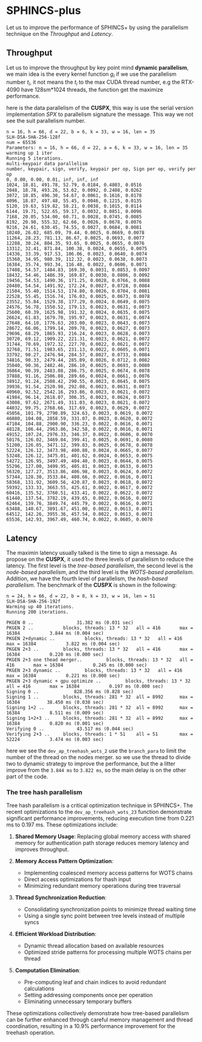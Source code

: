 # SPHINCS-plus

Let us to improve the performance of SPHINCS+ by using the parallelism technique on the _Throughput_ and _Latency_.

## Throughput

Let us to improve the throughput by key point mind **dynamic parallelism**, we main idea is the every kernel function $g_i$ if we use the parallelism number $t_i$, it not means the $t_i$ to the max CUDA thread number, e.g the RTX-4090 have 128sm*1024 threads, the function get the maximize performance.

here is the data parallelism of the **CUSPX**, this way is use the serial version implementation _SPX_ to parallelism signature the message. This way we not see the suit parallelism number.

```shell
n = 16, h = 66, d = 22, b = 6, k = 33, w = 16, len = 35
SLH-DSA-SHA-256-128f
num = 65536
Parameters: n = 16, h = 66, d = 22, a = 6, k = 33, w = 16, len = 35
warming up 1 iter
Running 5 iterations.
multi-keypair data parallelism
number, keypair, sign, verify, keypair per op, Sign per op, verify per op
0, 0.00, 0.00, 0.01, inf, inf, inf
1024, 18.81, 491.78, 52.79, 0.0184, 0.4803, 0.0516
2048, 18.78, 493.26, 53.62, 0.0092, 0.2408, 0.0262
3072, 18.85, 496.30, 54.67, 0.0061, 0.1616, 0.0178
4096, 18.87, 497.48, 55.45, 0.0046, 0.1215, 0.0135
5120, 19.63, 519.82, 58.21, 0.0038, 0.1015, 0.0114
6144, 19.71, 522.65, 59.17, 0.0032, 0.0851, 0.0096
7168, 20.05, 534.00, 60.71, 0.0028, 0.0745, 0.0085
8192, 20.98, 555.32, 62.66, 0.0026, 0.0678, 0.0076
9216, 24.61, 630.45, 74.55, 0.0027, 0.0684, 0.0081
10240, 26.02, 685.09, 79.44, 0.0025, 0.0669, 0.0078
11264, 28.23, 781.13, 86.67, 0.0025, 0.0693, 0.0077
12288, 30.24, 804.35, 93.65, 0.0025, 0.0655, 0.0076
13312, 32.41, 871.84, 100.38, 0.0024, 0.0655, 0.0075
14336, 33.39, 917.53, 106.06, 0.0023, 0.0640, 0.0074
15360, 34.95, 980.39, 112.32, 0.0023, 0.0638, 0.0073
16384, 35.74, 993.34, 116.48, 0.0022, 0.0606, 0.0071
17408, 54.57, 1484.83, 169.30, 0.0031, 0.0853, 0.0097
18432, 54.46, 1486.39, 169.87, 0.0030, 0.0806, 0.0092
19456, 54.53, 1490.36, 171.25, 0.0028, 0.0766, 0.0088
20480, 54.54, 1491.92, 172.24, 0.0027, 0.0728, 0.0084
21504, 55.40, 1514.53, 174.80, 0.0026, 0.0704, 0.0081
22528, 55.45, 1516.74, 176.03, 0.0025, 0.0673, 0.0078
23552, 55.84, 1529.38, 177.29, 0.0024, 0.0649, 0.0075
24576, 56.78, 1550.52, 179.13, 0.0023, 0.0631, 0.0073
25600, 60.39, 1625.98, 191.32, 0.0024, 0.0635, 0.0075
26624, 61.83, 1679.70, 195.97, 0.0023, 0.0631, 0.0074
27648, 64.10, 1776.63, 203.00, 0.0023, 0.0643, 0.0073
28672, 66.06, 1799.14, 209.78, 0.0023, 0.0627, 0.0073
29696, 68.29, 1865.93, 216.24, 0.0023, 0.0628, 0.0073
30720, 69.12, 1909.22, 221.31, 0.0023, 0.0621, 0.0072
31744, 70.69, 1972.32, 227.70, 0.0022, 0.0621, 0.0072
32768, 71.51, 1983.65, 231.13, 0.0022, 0.0605, 0.0071
33792, 90.27, 2476.94, 284.57, 0.0027, 0.0733, 0.0084
34816, 90.33, 2479.44, 285.09, 0.0026, 0.0712, 0.0082
35840, 90.36, 2482.46, 286.10, 0.0025, 0.0693, 0.0080
36864, 90.39, 2483.08, 286.75, 0.0025, 0.0674, 0.0078
37888, 91.16, 2506.08, 289.66, 0.0024, 0.0661, 0.0076
38912, 91.24, 2508.42, 290.55, 0.0023, 0.0645, 0.0075
39936, 91.54, 2520.98, 292.08, 0.0023, 0.0631, 0.0073
40960, 92.52, 2542.16, 293.86, 0.0023, 0.0621, 0.0072
41984, 96.14, 2618.07, 306.35, 0.0023, 0.0624, 0.0073
43008, 97.62, 2671.49, 311.03, 0.0023, 0.0621, 0.0072
44032, 99.75, 2768.66, 317.69, 0.0023, 0.0629, 0.0072
45056, 101.79, 2790.89, 324.63, 0.0023, 0.0619, 0.0072
46080, 104.08, 2858.59, 331.07, 0.0023, 0.0620, 0.0072
47104, 104.88, 2900.90, 336.23, 0.0022, 0.0616, 0.0071
48128, 106.44, 2963.86, 342.58, 0.0022, 0.0616, 0.0071
49152, 107.24, 2976.33, 346.37, 0.0022, 0.0606, 0.0070
50176, 126.02, 3469.04, 399.41, 0.0025, 0.0691, 0.0080
51200, 126.05, 3471.12, 399.83, 0.0025, 0.0678, 0.0078
52224, 126.12, 3473.98, 400.88, 0.0024, 0.0665, 0.0077
53248, 126.12, 3475.01, 401.62, 0.0024, 0.0653, 0.0075
54272, 126.95, 3497.49, 404.40, 0.0023, 0.0644, 0.0075
55296, 127.00, 3499.95, 405.81, 0.0023, 0.0633, 0.0073
56320, 127.27, 3513.86, 406.98, 0.0023, 0.0624, 0.0072
57344, 128.30, 3533.84, 408.66, 0.0022, 0.0616, 0.0071
58368, 131.92, 3609.56, 420.87, 0.0023, 0.0618, 0.0072
59392, 133.33, 3663.55, 425.61, 0.0022, 0.0617, 0.0072
60416, 135.52, 3760.51, 433.41, 0.0022, 0.0622, 0.0072
61440, 137.54, 3782.19, 439.65, 0.0022, 0.0616, 0.0072
62464, 139.76, 3849.74, 445.79, 0.0022, 0.0616, 0.0071
63488, 140.67, 3891.67, 451.00, 0.0022, 0.0613, 0.0071
64512, 142.26, 3955.36, 457.54, 0.0022, 0.0613, 0.0071
65536, 142.93, 3967.49, 460.74, 0.0022, 0.0605, 0.0070
```

## Latency

The maximin latency usually talked is the time to sign a message. As propose on the **CUSPX**, it used the three levels of parallelism to reduce the latency. The first level is the _tree-based parallelism_, the second level is the _node-based parallelism_, and the third level is the _WOTS-based parallelism_. Addition, we have the fourth level of parallelism, the _hash-based parallelism_. The benchmark of the **CUSPX** is shown in the following:

```shell
n = 24, h = 66, d = 22, b = 8, k = 33, w = 16, len = 51
SLH-DSA-SHA-256-192f
Warming up 40 iterations.
Running 200 iterations.

PKGEN 0 ..                31.382 ms (0.031 sec)
PKGEN 2 ..           blocks, threads: 13 * 32   all = 416       max = 16384           3.844 ms (0.004 sec)
PKGEN 2+dynamic ..           blocks, threads: 13 * 32   all = 416       max = 16384           3.822 ms (0.004 sec)
PKGEN 2+3 ..         blocks, threads: 13 * 32   all = 416       max = 16384           0.220 ms (0.000 sec)
PKGEN 2+3 one thead merger..         blocks, threads: 13 * 32   all = 416       max = 16384           0.245 ms (0.000 sec)
PKGEN 2+3 dynamic ..         blocks, threads: 13 * 32   all = 416       max = 16384           0.221 ms (0.000 sec)
PKGEN 2+3 dynamic + gpu optimize ..         blocks, threads: 13 * 32   all = 416       max = 16384           0.197 ms (0.000 sec)
Signing 0 ..             828.356 ms (0.828 sec)
Signing 1 ..         blocks, threads: 281 * 32  all = 8992      max = 16384          38.450 ms (0.038 sec)
Signing 1+2 ..       blocks, threads: 281 * 32  all = 8992      max = 16384           8.511 ms (0.009 sec)
Signing 1+2+3 ..     blocks, threads: 281 * 32  all = 8992      max = 16384           0.820 ms (0.001 sec)
Verifying 0 ..            43.517 ms (0.044 sec)
Verifying 2+3 ..     blocks, threads: 1 * 51    all = 51        max = 52224           3.474 ms (0.003 sec)
```

here we see the `dev_ap_treehash_wots_2` use the `branch_para` to limit the number of the thread on the nodes merger. so we use the thread to divide two to dynamic strategy to improve the performance, but the a litter improve from the `3.844 ms` to `3.822 ms`, so the main delay is on the other part of the code.

### The tree hash parallelism

Tree hash parallelism is a critical optimization technique in SPHINCS+. The recent optimizations to the `dev_ap_treehash_wots_23` function demonstrate significant performance improvements, reducing execution time from 0.221 ms to 0.197 ms. These optimizations include:

1. **Shared Memory Usage**: Replacing global memory access with shared memory for authentication path storage reduces memory latency and improves throughput.

2. **Memory Access Pattern Optimization**:

    - Implementing coalesced memory access patterns for WOTS chains
    - Direct access optimizations for thash input
    - Minimizing redundant memory operations during tree traversal

3. **Thread Synchronization Reduction**:

    - Consolidating synchronization points to minimize thread waiting time
    - Using a single sync point between tree levels instead of multiple syncs

4. **Efficient Workload Distribution**:

    - Dynamic thread allocation based on available resources
    - Optimized stride patterns for processing multiple WOTS chains per thread

5. **Computation Elimination**:
    - Pre-computing leaf and chain indices to avoid redundant calculations
    - Setting addressing components once per operation
    - Eliminating unnecessary temporary buffers

These optimizations collectively demonstrate how tree-based parallelism can be further enhanced through careful memory management and thread coordination, resulting in a 10.9% performance improvement for the treehash operation.
